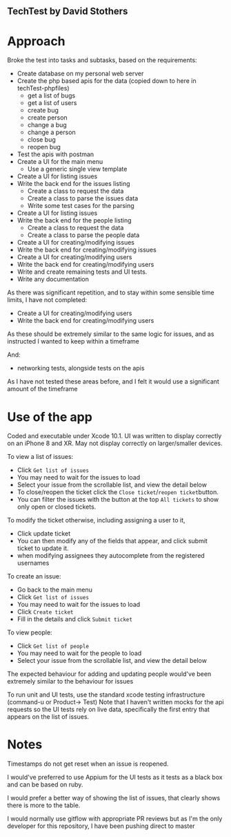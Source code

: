 ## TechTest by David Stothers

# Approach

Broke the test into tasks and subtasks, based on the requirements:

- Create database on my personal web server
- Create the php based apis for the data (copied down to here in techTest-phpfiles)
	- get a list of bugs
	- get a list of users
	- create bug
	- create person
	- change a bug
	- change a person
	- close bug
	- reopen bug
- Test the apis with postman
- Create a UI for the main menu
	- Use a generic single view template
- Create a UI for listing issues
- Write the back end for the issues listing
	- Create a class to request the data
	- Create a class to parse the issues data
	- Write some test cases for the parsing
- Create a UI for listing issues
- Write the back end for the people listing
	- Create a class to request the data
	- Create a class to parse the people data
- Create a UI for creating/modifying issues
- Write the back end for creating/modifying issues
- Create a UI for creating/modifying users
- Write the back end for creating/modifying users
- Write and create remaining tests and UI tests.
- Write any documentation

As there was significant repetition, and to stay within some sensible time limits, I have not completed:

- Create a UI for creating/modifying users
- Write the back end for creating/modifying users

As these should be extremely similar to the same logic for issues, and as instructed I wanted to keep within a timeframe

And:

- networking tests, alongside tests on the apis

As I have not tested these areas before, and I felt it would use a significant amount of the timeframe

# Use of the app

Coded and executable under Xcode 10.1.
UI was written to display correctly on an iPhone 8 and XR. May not display correctly on larger/smaller devices.

To view a list of issues:
- Click `Get list of issues`
- You may need to wait for the issues to load
- Select your issue from the scrollable list, and view the detail below
- To close/reopen the ticket click the `Close ticket`/`reopen ticket`button.
- You can filter the issues with the button at the top `All tickets` to show only open or closed tickets.

To modify the ticket otherwise, including assigning a user to it,
- Click update ticket
- You can then modify any of the fields that appear, and click submit ticket to update it.
- when modifying assignees they autocomplete from the registered usernames

To create an issue:
- Go back to the main menu
- Click `Get list of issues`
- You may need to wait for the issues to load
- Click `Create ticket`
- Fill in the details and click `Submit ticket`

To view people:
- Click `Get list of people`
- You may need to wait for the people to load
- Select your issue from the scrollable list, and view the detail below

The expected behaviour for adding and updating people would've been extremely similar to the behaviour for issues

To run unit and UI tests, use the standard xcode testing infrastructure (command-u or Product-> Test)
Note that I haven't written mocks for the api requests so the UI tests rely on live data, specifically the first entry that appears on the list of issues.

# Notes

Timestamps do not get reset when an issue is reopened.

I would've preferred to use Appium for the UI tests as it tests as a black box and can be based on ruby.

I would prefer a better way of showing the list of issues, that clearly shows there is more to the table.

I would normally use gitflow with appropriate PR reviews but as I'm the only developer for this repository, I have been pushing direct to master

